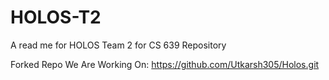 # HOLOS-T2
A read me for HOLOS Team 2 for CS 639 Repository


Forked Repo We Are Working On: https://github.com/Utkarsh305/Holos.git
